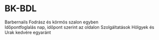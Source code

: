 # BK-BDL
Barbernails
Fodrász és körmös szalon egyben <br>
Időpontfoglalás nap, időpont szerint az oldalon
Szolgáltatások Hölgyek és Urak kedvére egyaránt
